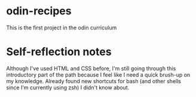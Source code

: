 # odin-recipes

This is the first project in the odin curriculum

# Self-reflection notes

Although I've used HTML and CSS before, I'm still going through this introductory part of the path because I feel like I need a quick brush-up on my knowledge.
Already found new shortcuts for bash (and other shells since I'm currently using zsh) I didn't know about.